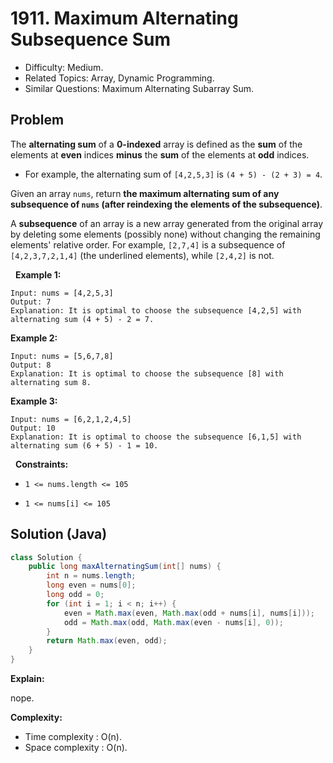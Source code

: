 # 1911. Maximum Alternating Subsequence Sum

- Difficulty: Medium.
- Related Topics: Array, Dynamic Programming.
- Similar Questions: Maximum Alternating Subarray Sum.

## Problem

The **alternating sum** of a **0-indexed** array is defined as the **sum** of the elements at **even** indices **minus** the **sum** of the elements at **odd** indices.


	
- For example, the alternating sum of ```[4,2,5,3]``` is ```(4 + 5) - (2 + 3) = 4```.


Given an array ```nums```, return **the **maximum alternating sum** of any subsequence of **```nums```** (after **reindexing** the elements of the subsequence)**.




A **subsequence** of an array is a new array generated from the original array by deleting some elements (possibly none) without changing the remaining elements' relative order. For example, ```[2,7,4]``` is a subsequence of ```[4,2,3,7,2,1,4]``` (the underlined elements), while ```[2,4,2]``` is not.

 
**Example 1:**

```
Input: nums = [4,2,5,3]
Output: 7
Explanation: It is optimal to choose the subsequence [4,2,5] with alternating sum (4 + 5) - 2 = 7.
```

**Example 2:**

```
Input: nums = [5,6,7,8]
Output: 8
Explanation: It is optimal to choose the subsequence [8] with alternating sum 8.
```

**Example 3:**

```
Input: nums = [6,2,1,2,4,5]
Output: 10
Explanation: It is optimal to choose the subsequence [6,1,5] with alternating sum (6 + 5) - 1 = 10.
```

 
**Constraints:**


	
- ```1 <= nums.length <= 105```
	
- ```1 <= nums[i] <= 105```


## Solution (Java)

```java
class Solution {
    public long maxAlternatingSum(int[] nums) {
        int n = nums.length;
        long even = nums[0];
        long odd = 0;
        for (int i = 1; i < n; i++) {
            even = Math.max(even, Math.max(odd + nums[i], nums[i]));
            odd = Math.max(odd, Math.max(even - nums[i], 0));
        }
        return Math.max(even, odd);
    }
}
```

**Explain:**

nope.

**Complexity:**

* Time complexity : O(n).
* Space complexity : O(n).
